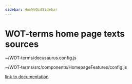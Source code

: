 ```yaml
---
sidebar: HowWeDidSidebar
---
```

# WOT-terms home page texts sources

~/WOT-terms/docusaurus.config.js

~/WOT-terms/src/components/HomepageFeatures/config.js

[link to documentation](https://docusaurus.io/docs/installation#project-structure
)